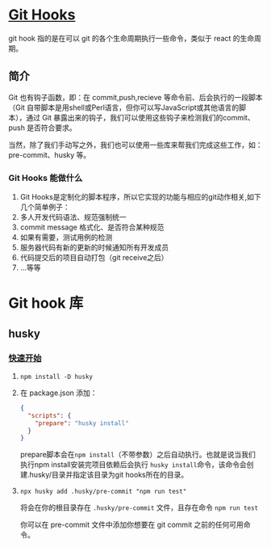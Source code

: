 # [Git Hooks](https://git-scm.com/docs/githooks) 

git hook 指的是在可以 git 的各个生命周期执行一些命令，类似于 react 的生命周期。

## 简介

Git 也有钩子函数，即：在 commit,push,recieve 等命令前、后会执行的一段脚本（Git 自带脚本是用shell或Perl语言，但你可以写JavaScript或其他语言的脚本），通过 Git 暴露出来的钩子，我们可以使用这些钩子来检测我们的commit、push 是否符合要求。

当然，除了我们手动写之外，我们也可以使用一些库来帮我们完成这些工作，如：pre-commit、husky 等。

### Git Hooks 能做什么

1. Git Hooks是定制化的脚本程序，所以它实现的功能与相应的git动作相关,如下几个简单例子：
2. 多人开发代码语法、规范强制统一
3. commit message 格式化、是否符合某种规范
4. 如果有需要，测试用例的检测
5. 服务器代码有新的更新的时候通知所有开发成员
6. 代码提交后的项目自动打包（git receive之后）
7. ...等等

# Git hook 库

## husky

### [快速开始](https://zhuanlan.zhihu.com/p/366786798) 

1. `npm install -D husky`

2. 在 package.json 添加：

   ```json
   {
     "scripts": {
       "prepare": "husky install"
     }
   }
   ```

   prepare脚本会在`npm install`（不带参数）之后自动执行。也就是说当我们执行npm install安装完项目依赖后会执行 `husky install`命令，该命令会创建.husky/目录并指定该目录为git hooks所在的目录。

3. `npx husky add .husky/pre-commit "npm run test"`

   将会在你的根目录存在 `.husky/pre-commit` 文件，且存在命令 `npm run test`

   你可以在 pre-commit 文件中添加你想要在 git commit 之前的任何可用命令。
